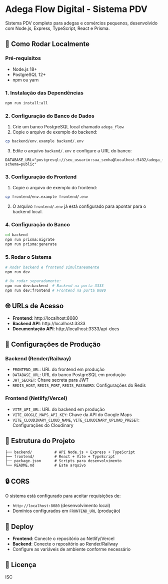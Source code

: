 # Adega Flow Digital - Sistema PDV

Sistema PDV completo para adegas e comércios pequenos, desenvolvido com Node.js, Express, TypeScript, React e Prisma.

## 🚀 Como Rodar Localmente

### Pré-requisitos
- Node.js 18+
- PostgreSQL 12+
- npm ou yarn

### 1. Instalação das Dependências
```bash
npm run install:all
```

### 2. Configuração do Banco de Dados
1. Crie um banco PostgreSQL local chamado `adega_flow`
2. Copie o arquivo de exemplo do backend:
```bash
cp backend/env.example backend/.env
```
3. Edite o arquivo `backend/.env` e configure a URL do banco:
```
DATABASE_URL="postgresql://seu_usuario:sua_senha@localhost:5432/adega_flow?schema=public"
```

### 3. Configuração do Frontend
1. Copie o arquivo de exemplo do frontend:
```bash
cp frontend/env.example frontend/.env
```
2. O arquivo `frontend/.env` já está configurado para apontar para o backend local.

### 4. Configuração do Banco
```bash
cd backend
npm run prisma:migrate
npm run prisma:generate
```

### 5. Rodar o Sistema
```bash
# Rodar backend e frontend simultaneamente
npm run dev

# Ou rodar separadamente:
npm run dev:backend  # Backend na porta 3333
npm run dev:frontend # Frontend na porta 8080
```

## 🌐 URLs de Acesso
- **Frontend**: http://localhost:8080
- **Backend API**: http://localhost:3333
- **Documentação API**: http://localhost:3333/api-docs

## 🔧 Configurações de Produção

### Backend (Render/Railway)
- `FRONTEND_URL`: URL do frontend em produção
- `DATABASE_URL`: URL do banco PostgreSQL em produção
- `JWT_SECRET`: Chave secreta para JWT
- `REDIS_HOST`, `REDIS_PORT`, `REDIS_PASSWORD`: Configurações do Redis

### Frontend (Netlify/Vercel)
- `VITE_API_URL`: URL do backend em produção
- `VITE_GOOGLE_MAPS_API_KEY`: Chave da API do Google Maps
- `VITE_CLOUDINARY_CLOUD_NAME`, `VITE_CLOUDINARY_UPLOAD_PRESET`: Configurações do Cloudinary

## 📁 Estrutura do Projeto
```
├── backend/          # API Node.js + Express + TypeScript
├── frontend/         # React + Vite + TypeScript
├── package.json      # Scripts para desenvolvimento
└── README.md         # Este arquivo
```

## 🔒 CORS
O sistema está configurado para aceitar requisições de:
- `http://localhost:8080` (desenvolvimento local)
- Domínios configurados em `FRONTEND_URL` (produção)

## 🚀 Deploy
- **Frontend**: Conecte o repositório ao Netlify/Vercel
- **Backend**: Conecte o repositório ao Render/Railway
- Configure as variáveis de ambiente conforme necessário

## 📝 Licença
ISC 